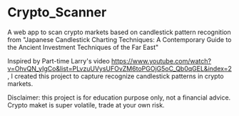 # Crypto_Scanner
 A web app to scan crypto markets based on candlestick pattern recognition from "Japanese Candlestick Charting Techniques: A Contemporary Guide to the Ancient Investment Techniques of the Far East"
 
 Inspired by Part-time Larry's video https://www.youtube.com/watch?v=OhvQN_yIgCo&list=PLvzuUVysUFOvZM6toPGOjG5oC_Qb0qGEL&index=2, I created this project to capture recognize candlestick patterns in crypto markets. 

Disclaimer: this project is for education purpose only, not a financial advice. Crypto maket is super volatile, trade at your own risk. 

